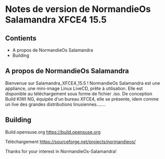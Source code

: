 # Notes de version de NormandieOs Salamandra XFCE4 15.5 # 

## Contients ##

* A propos de NormandieOs Salamandra
* Building

## A propos de NormandieOs Salamandra ##

Bienvenue sur Salamandra_XFCE4_15.5 !
NormandieOs Salamandra est une appliance, une mini-image Linux LiveCD, prête à utilisation.
Elle est disponible au téléchargement sous forme de fichier .iso.
De conception Build KIWI NG, équipée d'un bureau XFCE4, elle se présente, idem comme un live
des grandes distributions linusiennes.......

## Building ##

Build.opensuse.org   https://build.opensuse.org

Téléchargement https://sourceforge.net/projects/normandieos/

Thanks for your interest in NormandieOs-Salamandra!
